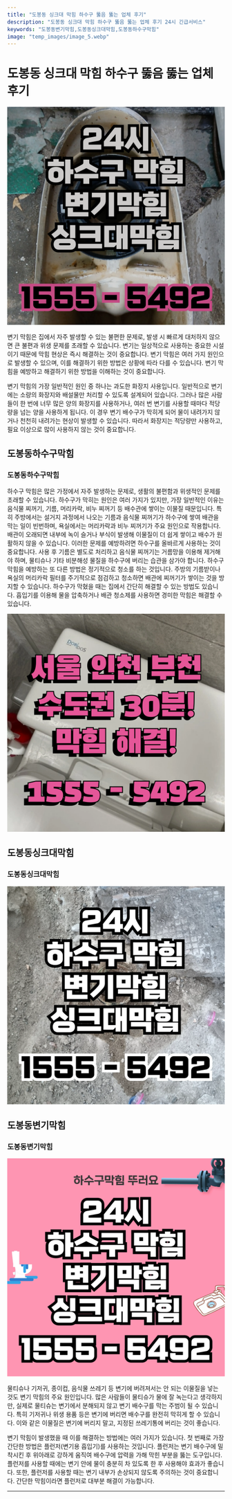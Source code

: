 ```yaml
---
title: "도봉동 싱크대 막힘 하수구 뚫음 뚫는 업체 후기"
description: "도봉동 싱크대 막힘 하수구 뚫음 뚫는 업체 후기 24시 긴급서비스"
keywords: "도봉동변기막힘,도봉동싱크대막힘,도봉동하수구막힘"
image: "temp_images/image_5.webp"
---
```


# 도봉동 싱크대 막힘 하수구 뚫음 뚫는 업체 후기

![도봉동하수구막힘](temp_images/image_7.webp) 

변기 막힘은 집에서 자주 발생할 수 있는 불편한 문제로, 발생 시 빠르게 대처하지 않으면 큰 불편과 위생 문제를 초래할 수 있습니다. 변기는 일상적으로 사용하는 중요한 시설이기 때문에 막힘 현상은 즉시 해결하는 것이 중요합니다. 변기 막힘은 여러 가지 원인으로 발생할 수 있으며, 이를 해결하기 위한 방법은 상황에 따라 다를 수 있습니다. 변기 막힘을 예방하고 해결하기 위한 방법을 이해하는 것이 중요합니다.

변기 막힘의 가장 일반적인 원인 중 하나는 과도한 화장지 사용입니다. 일반적으로 변기에는 소량의 화장지와 배설물만 처리할 수 있도록 설계되어 있습니다. 그러나 많은 사람들이 한 번에 너무 많은 양의 화장지를 사용하거나, 여러 번 변기를 사용할 때마다 적당량을 넘는 양을 사용하게 됩니다. 이 경우 변기 배수구가 막히게 되어 물이 내려가지 않거나 천천히 내려가는 현상이 발생할 수 있습니다. 따라서 화장지는 적당량만 사용하고, 필요 이상으로 많이 사용하지 않는 것이 중요합니다.


## 도봉동하수구막힘

### 도봉동하수구막힘

하수구 막힘은 많은 가정에서 자주 발생하는 문제로, 생활의 불편함과 위생적인 문제를 초래할 수 있습니다. 하수구가 막히는 원인은 여러 가지가 있지만, 가장 일반적인 이유는 음식물 찌꺼기, 기름, 머리카락, 비누 찌꺼기 등 배수관에 쌓이는 이물질 때문입니다. 특히 주방에서는 설거지 과정에서 나오는 기름과 음식물 찌꺼기가 하수구에 쌓여 배관을 막는 일이 빈번하며, 욕실에서는 머리카락과 비누 찌꺼기가 주요 원인으로 작용합니다. 배관이 오래되면 내부에 녹이 슬거나 부식이 발생해 이물질이 더 쉽게 쌓이고 배수가 원활하지 않을 수 있습니다. 이러한 문제를 예방하려면 하수구를 올바르게 사용하는 것이 중요합니다. 사용 후 기름은 별도로 처리하고 음식물 찌꺼기는 거름망을 이용해 제거해야 하며, 물티슈나 기타 비분해성 물질을 하수구에 버리는 습관을 삼가야 합니다. 하수구 막힘을 예방하는 또 다른 방법은 정기적으로 청소를 하는 것입니다. 주방의 기름받이나 욕실의 머리카락 필터를 주기적으로 점검하고 청소하면 배관에 찌꺼기가 쌓이는 것을 방지할 수 있습니다. 하수구가 막혔을 때는 집에서 간단히 해결할 수 있는 방법도 있습니다. 흡입기를 이용해 물을 압축하거나 배관 청소제를 사용하면 경미한 막힘은 해결할 수 있습니다. 

![도봉동하수구막힘](temp_images/image_2.webp) 



## 도봉동싱크대막힘

### 도봉동싱크대막힘

![도봉동싱크대막힘](temp_images/image_8.webp) 



## 도봉동변기막힘

### 도봉동변기막힘

![도봉동변기막힘](temp_images/image_0.webp) 

  물티슈나 기저귀, 종이컵, 음식물 쓰레기 등 변기에 버려져서는 안 되는 이물질을 넣는 것도 변기 막힘의 주요 원인입니다. 많은 사람들이 물티슈가 물에 잘 녹는다고 생각하지만, 실제로 물티슈는 변기에서 분해되지 않고 변기 배수구를 막는 주범이 될 수 있습니다. 특히 기저귀나 위생 용품 등은 변기에 버리면 배수구를 완전히 막히게 할 수 있습니다. 이와 같은 이물질은 변기에 버리지 말고, 지정된 쓰레기통에 버리는 것이 좋습니다.

변기 막힘이 발생했을 때 이를 해결하는 방법에는 여러 가지가 있습니다. 첫 번째로 가장 간단한 방법은 플런저(변기용 흡입기)를 사용하는 것입니다. 플런저는 변기 배수구에 밀착시킨 후 위아래로 강하게 움직여 배수구에 압력을 가해 막힌 부분을 뚫는 도구입니다. 플런저를 사용할 때에는 변기 안에 물이 충분히 차 있도록 한 후 사용해야 효과가 좋습니다. 또한, 플런저를 사용할 때는 변기 내부가 손상되지 않도록 주의하는 것이 중요합니다. 간단한 막힘이라면 플런저로 대부분 해결이 가능합니다.

---


